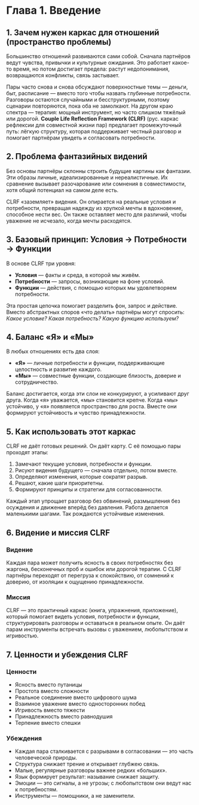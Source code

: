 # Глава 1. Введение

## 1. Зачем нужен каркас для отношений (пространство проблемы)

Большинство отношений развиваются сами собой. Сначала партнёров ведут чувства, привычки и культурные ожидания. Это работает какое-то время, но потом достигает предела: растут недопонимания, возвращаются конфликты, связь застывает.

Пары часто снова и снова обсуждают поверхностные темы — деньги, быт, расписание — вместо того чтобы назвать глубинные потребности. Разговоры остаются случайными и бесструктурными, поэтому сценарии повторяются, пока оба не замолкают. На другом краю спектра — терапия: мощный инструмент, но часто слишком тяжёлый или дорогой. **Couple Life Reflection Framework (CLRF)** (рус. каркас рефлексии для совместной жизни пар) предлагает промежуточный путь: лёгкую структуру, которая поддерживает честный разговор и помогает партнёрам увидеть и согласовать потребности.

## 2. Проблема фантазийных видений

Без основы партнёры склонны строить будущие картины как фантазии. Эти образы личные, идеализированные и нереалистичные. Их сравнение вызывает разочарование или сомнения в совместимости, хотя общий потенциал на самом деле есть.

CLRF «заземляет» видения. Он опирается на реальные условия и потребности, превращая надежду из хрупкой мечты в вдохновение, способное нести вес. Он также оставляет место для различий, чтобы уважение не исчезало, когда мечты расходятся.

## 3. Базовый принцип: Условия → Потребности → Функции

В основе CLRF три уровня:

- **Условия** — факты и среда, в которой мы живём.
- **Потребности** — запросы, возникающие на фоне условий.
- **Функции** — действия, с помощью которых мы удовлетворяем потребности.

Эта простая цепочка помогает разделить фон, запрос и действие. Вместо абстрактных споров «что делать» партнёры могут спросить: *Какое условие? Какая потребность? Какую функцию используем?*

## 4. Баланс «Я» и «Мы»

В любых отношениях есть два слоя:

- **«Я»** — личные потребности и функции, поддерживающие целостность и развитие каждого.
- **«Мы»** — совместные функции, создающие близость, доверие и сотрудничество.

Баланс достигается, когда эти слои не конкурируют, а усиливают друг друга. Когда «я» уважается, «мы» становится крепче. Когда «мы» устойчиво, у «я» появляется пространство для роста. Вместе они формируют устойчивость и чувство принадлежности.

## 5. Как использовать этот каркас

CLRF не даёт готовых решений. Он даёт карту. С её помощью пары проходят этапы:

1. Замечают текущие условия, потребности и функции.
2. Рисуют видения будущего — сначала отдельно, потом вместе.
3. Определяют изменения, которые сократят разрыв.
4. Решают, какие шаги приоритетны.
5. Формируют принципы и стратегии для согласованности.

Каждый этап упрощает разговор без обвинений, размышления без осуждения и движение вперёд без давления. Работа делается маленькими шагами. Так рождаются устойчивые изменения.

## 6. Видение и миссия CLRF

### Видение

Каждая пара может получить ясность в своих потребностях без жаргона, бесконечных проб и ошибок или дорогой терапии. С CLRF партнёры переходят от перегруза к спокойствию, от сомнений к доверию, от изоляции к ощущению принадлежности.

### Миссия

CLRF — это практичный каркас (книга, упражнения, приложение), который помогает видеть условия, потребности и функции, структурировать разговоры и оставаться в реальном опыте. Он даёт парам инструменты встречать вызовы с уважением, любопытством и игривостью.

## 7. Ценности и убеждения CLRF

### Ценности

- Ясность вместо путаницы
- Простота вместо сложности
- Реальное соединение вместо цифрового шума
- Взаимное уважение вместо односторонних побед
- Игривость вместо тяжести
- Принадлежность вместо равнодушия
- Терпение вместо спешки

### Убеждения

- Каждая пара сталкивается с разрывами в согласовании — это часть человеческой природы.
- Структура снижает трение и открывает глубжею связь.
- Малые, регулярные разговоры важнее редких «больших».
- Язык формирует результат: называние снижает защиту.
- Эмоции — это сигналы, а не угрозы; с любопытством они ведут нас к потребностям.
- Инструменты — помощники, а не заменители.
